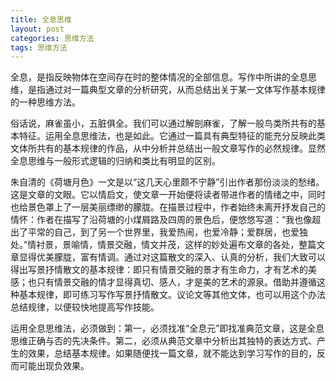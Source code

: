 ```yaml
---
title: 全息思维
layout: post
categories: 思维方法
tags: 思维方法
---
```


全息，是指反映物体在空间存在时的整体情况的全部信息。写作中所讲的全息思维，是指通过对一篇典型文章的分析研究，从而总结出关于某一文体写作基本规律的一种思维方法。

俗话说，麻雀虽小，五脏俱全。我们可以通过解剖麻雀，了解一般鸟类所共有的基本特征。运用全息思维法，也是如此。它通过一篇具有典型特征的能充分反映此类文体所共有的基本规律的作品，从中分析并总结出一般文章写作的必然规律。显然全息思维与一般形式逻辑的归纳和类比有明显的区别。

朱自清的《荷塘月色》一文是以“这几天心里颇不宁静”引出作者那份淡淡的愁绪。这是文章的文眼。它以情启文，使文章一开始便将读者带进作者的情绪之中，同时也给景色罩上了一层美丽缥缈的朦胧。在描景过程中，作者始终未离开抒发自己的情怀：作者在描写了沿荷塘的小煤屑路及四周的景色后，便悠悠写道：“我也像超出了平常的自己，到了另一个世界里，我爱热闹，也爱冷静；爱群居，也爱独处。”情衬景，景喻情，情景交融，情文并茂，这样的妙处遍布文章的各处，整篇文章显得优美朦胧，富有情调。通过对这篇散文的深入、认真的分析，我们大致可以得出写景抒情散文的基本规律：即只有情景交融的景才有生命力，才有艺术的美感；也只有情景交融的情才显得真切、感人，才是美的艺术的源泉。借助并遵循这种基本规律，即可练习写作写景抒情散文。议论文等其他文体，也可以用这个办法总结规律，以便较快地提高写作技能。

运用全息思维法，必须做到：第一，必须找准“全息元”即找准典范文章，这是全息思维正确与否的先决条件。第二，必须从典范文章中分析出其独特的表达方式、产生的效果，总结基本规律。如果随便找一篇文章，就不能达到学习写作的目的，反而可能出现负效果。 